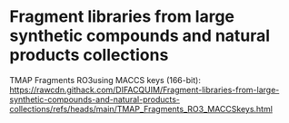 # Fragment libraries from large synthetic compounds and natural products collections

TMAP Fragments RO3using MACCS keys (166-bit):
https://rawcdn.githack.com/DIFACQUIM/Fragment-libraries-from-large-synthetic-compounds-and-natural-products-collections/refs/heads/main/TMAP_Fragments_RO3_MACCSkeys.html
